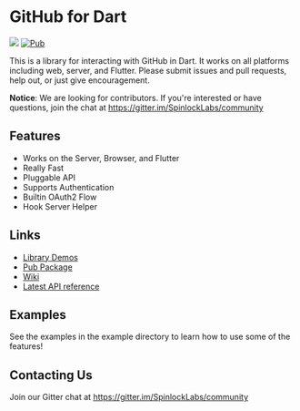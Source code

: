 # GitHub for Dart

![](https://github.com/SpinlockLabs/github.dart/workflows/Dart%20CI/badge.svg)
[![Pub](https://img.shields.io/pub/v/github.svg)](https://pub.dartlang.org/packages/github)

This is a library for interacting with GitHub in Dart. It works on all platforms including web, server, and Flutter.
Please submit issues and pull requests, help out, or just give encouragement.

**Notice**: We are looking for contributors. If you're interested or have questions, join the chat at https://gitter.im/SpinlockLabs/community

## Features

- Works on the Server, Browser, and Flutter
- Really Fast
- Pluggable API
- Supports Authentication
- Builtin OAuth2 Flow
- Hook Server Helper

## Links

- [Library Demos](https://github.directcode.org/demos/)
- [Pub Package](https://pub.dartlang.org/packages/github)
- [Wiki](https://github.com/SpinlockLabs/github.dart/wiki)
- [Latest API reference](https://pub.dev/documentation/github/latest/)

## Examples

See the examples in the example directory to learn how to use some of the features!

## Contacting Us

Join our Gitter chat at https://gitter.im/SpinlockLabs/community
